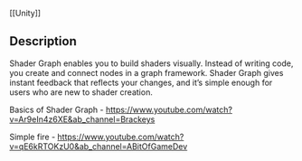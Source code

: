 [[Unity]]


## Description

Shader Graph enables you to build shaders visually. Instead of writing code, you create and connect nodes in a graph framework. Shader Graph gives instant feedback that reflects your changes, and it’s simple enough for users who are new to shader creation.

Basics of Shader Graph - https://www.youtube.com/watch?v=Ar9eIn4z6XE&ab_channel=Brackeys

Simple fire - https://www.youtube.com/watch?v=qE6kRTOKzU0&ab_channel=ABitOfGameDev